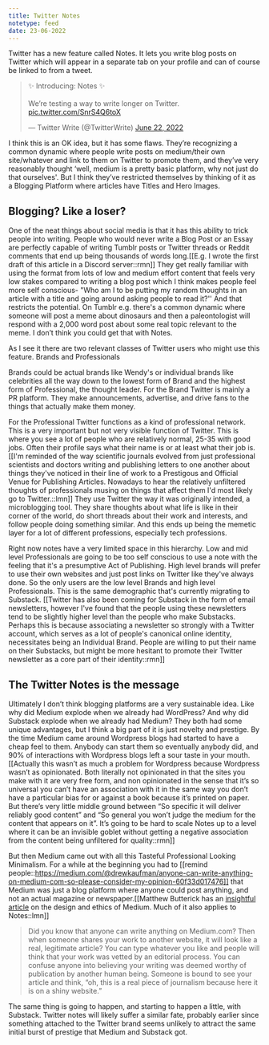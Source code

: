 ```yaml
---
title: Twitter Notes
notetype: feed
date: 23-06-2022
---
```

Twitter has a new feature called Notes. It lets you write blog posts on Twitter which will appear in a separate tab on your profile and can of course be linked to from a tweet.

<blockquote class="twitter-tweet"><p lang="en" dir="ltr">✨ Introducing: Notes ✨<br><br>We’re testing a way to write longer on Twitter. <a href="https://t.co/SnrS4Q6toX">pic.twitter.com/SnrS4Q6toX</a></p>&mdash; Twitter Write (@TwitterWrite) <a href="https://twitter.com/TwitterWrite/status/1539640956915290112?ref_src=twsrc%5Etfw">June 22, 2022</a></blockquote> <script async src="https://platform.twitter.com/widgets.js" charset="utf-8"></script>

I think this is an OK idea, but it has some flaws.
They’re recognizing a common dynamic where people write posts on medium/their own site/whatever and link to them on Twitter to promote them, and they’ve very reasonably thought ‘well, medium is a pretty basic platform, why not just do that ourselves'. 
But I think they’ve restricted themselves by thinking of it as a Blogging Platform where articles have Titles and Hero Images.

## Blogging? Like a loser?

One of the neat things about social media is that it has this ability to trick people into writing. 
People who would never write a Blog Post or an Essay are perfectly capable of writing Tumblr posts or Twitter threads or Reddit comments that end up being thousands of words long.[[E.g. I wrote the first draft of this article in a Discord server::rmn]]
They get really familiar with using the format from lots of low and medium effort content that feels very low stakes compared to writing a blog post which I think makes people feel more self conscious- 
"Who am I to be putting my random thoughts in an article with a title and going around asking people to read it?''
And that restricts the potential. On Tumblr e.g. there's a common dynamic where someone will post a meme about dinosaurs and then a paleontologist will respond with a 2,000 word post about some real topic relevant to the meme. I don’t think you could get that with Notes.

As I see it there are two relevant classes of Twitter users who might use this feature. Brands and Professionals

Brands could be actual brands like Wendy's or individual brands like celebrities all the way down to the lowest form of Brand and the highest form of Professional, the thought leader. For the Brand Twitter is mainly a PR platform. They make announcements, advertise, and drive fans to the things that actually make them money.

For the Professional Twitter functions as a kind of professional network. This is a very important but not very visible function of Twitter. This is where you see a lot of people who are relatively normal, 25-35 with good jobs. Often their profile says what their name is or at least what their job is. 
[[I'm reminded of the way scientific journals evolved from just professional scientists and doctors writing and publishing letters to one another about things they've noticed in their line of work to a Prestigous and Official Venue for Publishing Articles. Nowadays to hear the relatively unfiltered thoughts of professionals musing on things that affect them I'd most likely go to Twitter.::lmn]]
They use Twitter the way it was originally intended, a microblogging tool. They share thoughts about what life is like in their corner of the world, do short threads about their work and interests, and follow people doing something similar. 
And this ends up being the memetic layer for a lot of different professions, especially tech professions.

Right now notes have a very limited space in this hierarchy.
Low and mid level Professionals are going to be too self conscious to use a note with the feeling that it's a presumptive Act of Publishing. 
High level brands will prefer to use their own websites and just post links on Twitter like they've always done. 
So the only users are the low level Brands and high level Professionals. 
This is the same demographic that's currently migrating to Substack. 
[[Twitter has also been coming for Substack in the form of email newsletters, however I've found that the people using these newsletters tend to be slightly higher level than the people who make Substacks. Perhaps this is because associating a newsletter so strongly with a Twitter account, which serves as a lot of people's canonical online identity, necessitates being an Individual Brand. People are willing to put their name on their Substacks, but might be more hesitant to promote their Twitter newsletter as a core part of their identity::rmn]]

## The Twitter Notes is the message

Ultimately I don’t think blogging platforms are a very sustainable idea.
Like why did Medium explode when we already had WordPress? 
And why did Substack explode when we already had Medium?
They both had some unique advantages, but I think a big part of it is just novelty and prestige.
By the time Medium came around Wordpress blogs had started to have a cheap feel to them. 
Anybody can start them so eventually anybody did, and 90% of interactions with Wordpress blogs left a sour taste in your mouth.
[[Actually this wasn’t as much a problem for Wordpress because Wordpress wasn’t as opinionated. Both literally not opinionated in that the sites you make with it are very free form, and non opinionated in the sense that it’s so universal you can’t have an association with it in the same way you don’t have a particular bias for or against a book because it’s printed on paper. But there’s very little middle ground between “So specific it will deliver reliably good content” and “So general you won’t judge the medium for the content that appears on it”. It’s going to be hard to scale Notes up to a level where it can be an invisible goblet without getting a negative association from the content being unfiltered for quality::rmn]] 

But then Medium came out with all this Tasteful Professional Looking Minimalism.
For a while at the beginning you had to [[remind people::https://medium.com/@drewkaufman/anyone-can-write-anything-on-medium-com-so-please-consider-my-opinion-60f33d017476]] that Medium was just a blog platform where anyone could post anything, and not an actual magazine or newspaper.[[Matthew Butterick has an <a href="https://practicaltypography.com/billionaires-typewriter.html">insightful article</a> on the design and ethics of Medium. Much of it also applies to Notes::lmn]]

> Did you know that anyone can write anything on Medium.com? Then when someone shares your work to another website, it will look like a real, legitimate article? You can type whatever you like and people will think that your work was vetted by an editorial process. You can confuse anyone into believing your writing was deemed worthy of publication by another human being. Someone is bound to see your article and think, “oh, this is a real piece of journalism because here it is on a shiny website.”

The same thing is going to happen, and starting to happen a little, with Substack.
Twitter notes will likely suffer a similar fate, probably earlier since something attached to the Twitter brand seems unlikely to attract the same initial burst of prestige that Medium and Substack got.